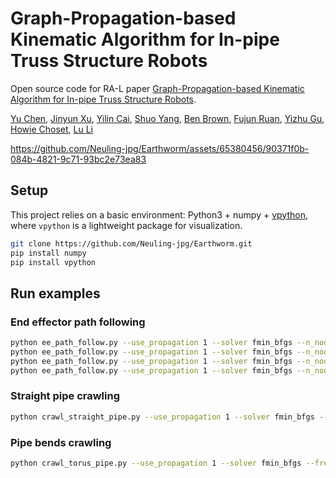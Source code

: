 # Graph-Propagation-based Kinematic Algorithm for In-pipe Truss Structure Robots

Open source code for RA-L paper [Graph-Propagation-based Kinematic Algorithm for In-pipe Truss Structure Robots](https://ieeexplore.ieee.org/abstract/document/10494897).

[Yu Chen](https://neuling-jpg.github.io/yuchen.github.io/), [Jinyun Xu](https://www.ri.cmu.edu/ri-people/jinyun-xu/), [Yilin Cai](https://missinglight.github.io/), [Shuo Yang](https://shuoyangrobotics.github.io/), [Ben Brown](https://www.cs.cmu.edu/~hbb/), [Fujun Ruan](https://fujunruan.com/), [Yizhu Gu](https://www.ri.cmu.edu/ri-people/yizhu-gu/), [Howie Choset](https://www.cs.cmu.edu/~choset/), [Lu Li](https://www.ri.cmu.edu/ri-people/lu-li/)

https://github.com/Neuling-jpg/Earthworm/assets/65380456/90371f0b-084b-4821-9c71-93bc2e73ea83

## Setup

This project relies on a basic environment: Python3 + numpy + [vpython](https://pypi.org/project/vpython/), where `vpython` is a lightweight package for visualization.

```bash
git clone https://github.com/Neuling-jpg/Earthworm.git
pip install numpy
pip install vpython
```

## Run examples

### End effector path following

```bash
python ee_path_follow.py --use_propagation 1 --solver fmin_bfgs --n_nodes 14 --freeze_num 0 --path_name sin --visualize 1
python ee_path_follow.py --use_propagation 1 --solver fmin_bfgs --n_nodes 14 --freeze_num 0 --path_name circle --visualize 1
python ee_path_follow.py --use_propagation 1 --solver fmin_bfgs --n_nodes 14 --freeze_num 0 --path_name polynomial --visualize 1
python ee_path_follow.py --use_propagation 1 --solver fmin_bfgs --n_nodes 14 --freeze_num 0 --path_name cmu --visualize 1
```

### Straight pipe crawling

```bash
python crawl_straight_pipe.py --use_propagation 1 --solver fmin_bfgs --freeze_num 0 --num_steps 50 --visualize 1
```

### Pipe bends crawling

```bash
python crawl_torus_pipe.py --use_propagation 1 --solver fmin_bfgs --freeze_num 0 --num_steps 50 --visualize 1
```